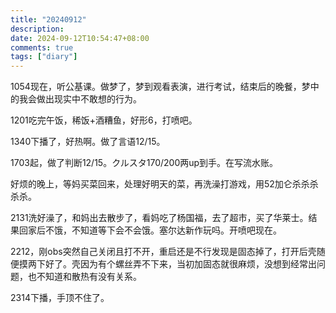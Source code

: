 ```yaml
---
title: "20240912"
description: 
date: 2024-09-12T10:54:47+08:00
comments: true
tags: ["diary"]
---
```

1054现在，听公基课。做梦了，梦到观看表演，进行考试，结束后的晚餐，梦中的我会做出现实中不敢想的行为。

1201吃完午饭，稀饭+酒糟鱼，好形6，打喷吧。

1340下播了，好热啊。做了言语12/15。

1703起，做了判断12/15。クルスタ170/200两up到手。在写流水账。

好烦的晚上，等妈买菜回来，处理好明天的菜，再洗澡打游戏，用52加仑杀杀杀杀杀。

2131洗好澡了，和妈出去散步了，看妈吃了杨国福，去了超市，买了华莱士。结果回家后不饿，不知道等下会不会饿。塞尔达新作玩吗。开喷吧现在。

2212，刚obs突然自己关闭且打不开，重启还是不行发现是固态掉了，打开后壳随便摸两下好了。壳因为有个螺丝弄不下来，当初加固态就很麻烦，没想到经常出问题，也不知道和散热有没有关系。

2314下播，手顶不住了。
